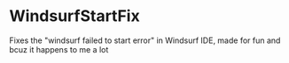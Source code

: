 # WindsurfStartFix
Fixes the "windsurf failed to start error" in Windsurf IDE, made for fun and bcuz it happens to me a lot
